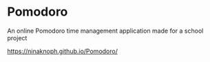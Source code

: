 # Pomodoro

An online Pomodoro time management application made for a school project 

https://ninaknoph.github.io/Pomodoro/
